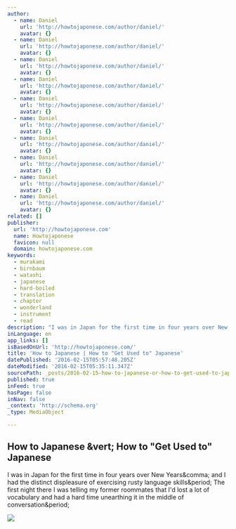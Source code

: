 ```yaml
---
author:
  - name: Daniel
    url: 'http://howtojaponese.com/author/daniel/'
    avatar: {}
  - name: Daniel
    url: 'http://howtojaponese.com/author/daniel/'
    avatar: {}
  - name: Daniel
    url: 'http://howtojaponese.com/author/daniel/'
    avatar: {}
  - name: Daniel
    url: 'http://howtojaponese.com/author/daniel/'
    avatar: {}
  - name: Daniel
    url: 'http://howtojaponese.com/author/daniel/'
    avatar: {}
  - name: Daniel
    url: 'http://howtojaponese.com/author/daniel/'
    avatar: {}
  - name: Daniel
    url: 'http://howtojaponese.com/author/daniel/'
    avatar: {}
  - name: Daniel
    url: 'http://howtojaponese.com/author/daniel/'
    avatar: {}
  - name: Daniel
    url: 'http://howtojaponese.com/author/daniel/'
    avatar: {}
  - name: Daniel
    url: 'http://howtojaponese.com/author/daniel/'
    avatar: {}
related: []
publisher:
  url: 'http://howtojaponese.com'
  name: Howtojaponese
  favicon: null
  domain: howtojaponese.com
keywords:
  - murakami
  - birnbaum
  - watashi
  - japanese
  - hard-boiled
  - translation
  - chapter
  - wonderland
  - instrument
  - read
description: "I was in Japan for the first time in four years over New Years, and I had the distinct displeasure of exercising rusty language skills. The first night there I was telling my former roommates that I'd lost a lot of vocabulary and had a hard time unearthing it in the middle of conversation."
inLanguage: en
app_links: []
isBasedOnUrl: 'http://howtojaponese.com/'
title: 'How to Japanese | How to "Get Used to" Japanese'
datePublished: '2016-02-15T05:57:48.205Z'
dateModified: '2016-02-15T05:35:11.347Z'
sourcePath: _posts/2016-02-15-how-to-japanese-or-how-to-get-used-to-japanese.md
published: true
inFeed: true
hasPage: false
inNav: false
_context: 'http://schema.org'
_type: MediaObject

---
```

<article style=""><h1>How to Japanese &amp;vert; How to "Get Used to" Japanese</h1><p>I was in Japan for the first time in four years over New Years&amp;comma; and I had the distinct displeasure of exercising rusty language skills&amp;period; The first night there I was telling my former roommates that I'd lost a lot of vocabulary and had a hard time unearthing it in the middle of conversation&amp;period;</p><img src="http://howtojaponese.com/wp-content/uploads/2015/12/thecellist.jpg" /></article>